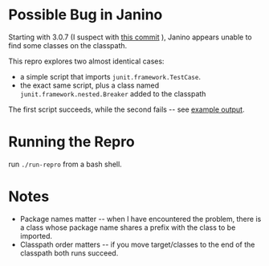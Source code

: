 # Possible Bug in Janino

Starting with 3.0.7 (I suspect with [this
commit](https://github.com/janino-compiler/janino/commit/63fe4d0542bc0bcd90f352ffd515be37e0a98e2b)
), Janino appears unable to find some classes on the classpath.

This repro explores two almost identical cases:

* a simple script that imports `junit.framework.TestCase`.
* the exact same script, plus a class named `junit.framework.nested.Breaker` added to the classpath

The first script succeeds, while the second fails -- see [example output](https://github.com/Datomic/janino-repro-3/blob/master/siderail/example-output).

# Running the Repro

run `./run-repro` from a bash shell.

# Notes

* Package names matter -- when I have encountered the problem, there is a class whose package name shares a prefix with the class to be imported.
* Classpath order matters -- if you move target/classes to the end of the classpath both runs succeed.
